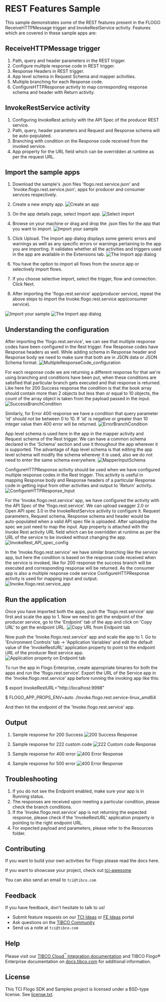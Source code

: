 # REST Features Sample


This sample demonstrates some of the REST features present in the FLOGO ReceiveHTTPMessage trigger and InvokeRestService activity. Features which are covered in these sample apps are:
## ReceiveHTTPMessage trigger
1. Path, query and header parameters in the REST trigger.
2. Configure multiple response code in REST trigger.
3. Response Headers in REST trigger.
4. App level schema in Request Schema and mapper activities.
5. Multiple branching for each Response code.
6. ConfigureHTTPResponse activity to map corresponding response schema and header with Return activity.

## InvokeRestService activity
1. Configuring InvokeRest activity with the API Spec of the producer REST service.
2. Path, query, header parameters and Request and Response schema will be auto-populated.
3. Branching with condition on the Response code received from the invoked service.
4. App property for the URL field which can be overridden at runtime as per the request URL. 

## Import the sample apps
 
1. Download the sample's .json files 'flogo.rest.service.json' and 'Invoke.flogo.rest.service.json', apps for producer and consumer services respectively.

2. Create a new empty app.
![Create an app](../../../import-screenshots/2.png)

3. On the app details page, select Import app.
![Select import](../../../import-screenshots/3.png)

4. Browse on your machine or drag and drop the .json files for the app that you want to import.
![Import your sample](./import-screenshots/producer_rest_service.png)

5. Click Upload. The Import app dialog displays some generic errors and warnings as well as any specific errors or warnings pertaining to the app you are importing. It validates whether all the activities and triggers used in the app are available in the Extensions tab.
![The Import app dialog](./import-screenshots/producer_rest_service2.png)

6. You have the option to import all flows from the source app or selectively import flows.

7. If you choose selective import, select the trigger, flow and connection. Click Next.

8. After importing the 'flogo.rest.service' app(producer service), repeat the above steps to import the Invoke.flogo.rest.service app(consumer service).

![Import your sample](./import-screenshots/consumer_invokeRest_app.png)
![The Import app dialog](./import-screenshots/consumer_invokeRest_app2.png)

## Understanding the configuration
After importing the 'flogo.rest.service', we can see that multiple response codes have been configured in the Rest trigger. Few Response codes have Response headers as well. While adding schema in Response header and Response body we need to make sure that both are in JSON data or JSON Schema format.
![MultipleResponseCode_configuration](./import-screenshots/MultipleResponseCode.png)

For each response code we are returning a different response for that we're using branching and conditions have been put, when these conditions are satisfied that particular branch gets executed and that response is returned. Like here for 200 Success response the condition is that the book array should contain more than 2 objects but less than or equal to 10 objects, the count of the array object is taken from the payload passed in the input.
![SuccessBranchCondition](./import-screenshots/SuccessBranchCondition.png)

Similarly, for Error 400 response we have a condition that query parameter 'id' should not be between 0 to 10. If 'id' is negative or greater than 10 integer value then 400 error will be returned.
![ErrorBranchCondition](./import-screenshots/ErrorBranchCondition.png)

App level schema is used here in the app in the mapper activity and Request schema of the Rest trigger. We can have a common schema declared in the 'Schema' section and use it throughout the app wherever it is supported. The advantage of App level schema is that editing the app level schema will modify the schema wherever it is used, also we do not need to enter the same schema everywhere.
![MapperInputSchema](./import-screenshots/MapperInputSchema.png)

ConfigureHTTPResponse activity should be used when we have configured multiple response codes in the Rest trigger. This activity is useful in mapping Response body and Response headers of a particular Response code in getting input from other activities and output to 'Return' activity.
![ConfigureHTTPResponse_Input](./import-screenshots/ConfigureHTTPResponse_Input.png)

For the 'Invoke.flogo.rest.service' app, we have configured the activity with the API Spec of the 'flogo.rest.service'. We can upload swagger 2.0 or Open API spec 3.0 in the InvokeRestService activity to configure it. Request parameters, Request schema, Response schema and header would be auto-populated when a valid API spec file is uploaded. After uploading the spec we just need to map the input.
App property is attached with the Invoke Rest activity URL field which can be overridden at runtime as per the URL of the service to be invoked without changing the app.
![InvokeRest_API_spec_config](./import-screenshots/InvokeRest_API_spec.png)

In the 'Invoke.flogo.rest.service' we have similar branching like the service app, but here the condition is based on the response code received when the service is invoked, like for 200 response the success branch will be executed and corresponding response will be returned.
As the consumer app is also a multiple response code service ConfigureHTTPResponse activity is used for mapping input and output.
![Invoke.flogo.rest.service_app](./import-screenshots/Invoke.flogo.rest.service_app.png)


## Run the application

Once you have imported both the apps, push the 'flogo.rest.service' app first and scale the app to 1. Now we need to get the endpoint of the producer service, go to the 'Endpoint' tab of the app and click on 'Copy URL' to get the endpoint URL.
![Copy URL from Endpoint tab](./import-screenshots/copyURL.png)

Now push the 'Invoke.flogo.rest.service' app and scale the app to 1. Go to 'Environment Controls' tab -> 'Application Variables' and edit the default value of the 'InvokeRestURL' application property to point to the endpoint URL of the producer Rest service app.
![Application property on Endpoint tab](./import-screenshots/AppVariable_EnvControls.png)


To run the app in Flogo Enterprise, create appropriate binaries for both the apps and run the 'flogo.rest.service'. Export the URL of the Service app in the 'Invoke.flogo.rest.service' app before running the invoking app like this:

 $ export InvokeRestURL="http://localhost:9998"

 $ FLOGO_APP_PROPS_ENV=auto ./Invoke.flogo.rest.service-linux_amd64 

And then hit the endpoint of the 'Invoke.flogo.rest.service' app.

## Output

1. Sample response for 200 Success 
![200 Success Response](./import-screenshots/200SuccessResponse.png)

2. Sample response for 222 custom code 
![222 Custom code Response](./import-screenshots/222CustomCodeResponse.png)

3. Sample response for 400 error
![400 Error Response](./import-screenshots/400ErrorResponse.png)

4. Sample response for 500 error
![400 Error Response](./import-screenshots/500ServerResponse.png)

## Troubleshooting

1. If you do not see the Endpoint enabled, make sure your app is in Running status.
2. The responses are received upon meeting a particular condition, please check the branch conditions.
3. If the  'Invoke.flogo.rest.service' app is not returning the expected response, please check if the 'InvokeRestURL' application property is pointing to the right endpoint URL.
4. For expected payload and parameters, please refer to the Resources folder.

## Contributing

If you want to build your own activities for Flogo please read the docs here.

If you want to showcase your project, check out [tci-awesome](https://github.com/TIBCOSoftware/tci-awesome)

You can also send an email to `tci@tibco.com`

## Feedback
If you have feedback, don't hesitate to talk to us!

* Submit feature requests on our [TCI Ideas](https://ideas.tibco.com/?project=TCI) or [FE Ideas](https://ideas.tibco.com/?project=FE) portal
* Ask questions on the [TIBCO Community](https://community.tibco.com/answers/product/344006)
* Send us a note at `tci@tibco.com`

## Help

Please visit our [TIBCO Cloud<sup>&trade;</sup> Integration documentation](https://integration.cloud.tibco.com/docs/) and TIBCO Flogo® Enterprise documentation on [docs.tibco.com](https://docs.tibco.com/) for additional information.

## License
This TCI Flogo SDK and Samples project is licensed under a BSD-type license. See [license.txt](license.txt).


